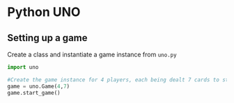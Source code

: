 # Python UNO

## Setting up a game

Create a class and instantiate a game instance from `uno.py`
```py
import uno

#Create the game instance for 4 players, each being dealt 7 cards to start
game = uno.Game(4,7)
game.start_game()
```